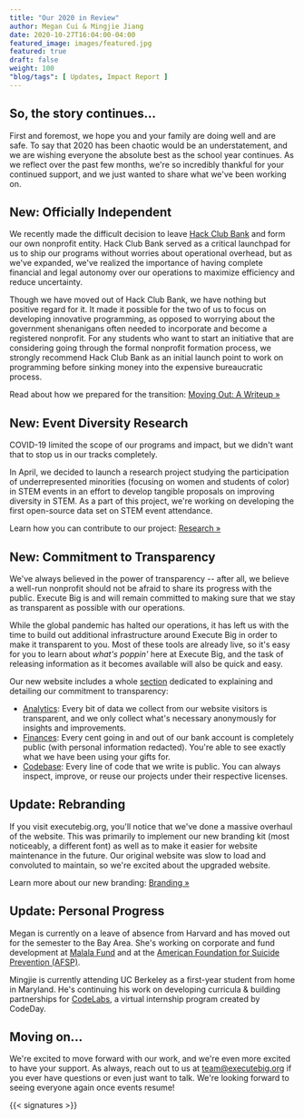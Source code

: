 ```yaml
---
title: "Our 2020 in Review"
author: Megan Cui & Mingjie Jiang
date: 2020-10-27T16:04:00-04:00
featured_image: images/featured.jpg
featured: true
draft: false
weight: 100
"blog/tags": [ Updates, Impact Report ]
---
```


## So, the story continues...

First and foremost, we hope you and your family are doing well and are safe. To say that 2020 has been chaotic would be an understatement, and we are wishing everyone the absolute best as the school year continues. As we reflect over the past few months, we're so incredibly thankful for your continued support, and we just wanted to share what we've been working on.

## New: Officially Independent

We recently made the difficult decision to leave [Hack Club Bank](https://hackclub.com/bank) and form our own nonprofit entity. Hack Club Bank served as a critical launchpad for us to ship our programs without worries about operational overhead, but as we've expanded, we've realized the importance of having complete financial and legal autonomy over our operations to maximize efficiency and reduce uncertainty. 

Though we have moved out of Hack Club Bank, we have nothing but positive regard for it. It made it possible for the two of us to focus on developing innovative programming, as opposed to worrying about the government shenanigans often needed to incorporate and become a registered nonprofit. For any students who want to start an initiative that are considering going through the formal nonprofit formation process, we strongly recommend Hack Club Bank as an initial launch point to work on programming before sinking money into the expensive bureaucratic process. 

Read about how we prepared for the transition: [Moving Out: A Writeup »](/blog/moveout)

## New: Event Diversity Research

COVID-19 limited the scope of our programs and impact, but we didn't want that to stop us in our tracks completely.

In April, we decided to launch a research project studying the participation of underrepresented minorities (focusing on women and students of color) in STEM events in an effort to develop tangible proposals on improving diversity in STEM. As a part of this project, we're working on developing the first open-source data set on STEM event attendance.

Learn how you can contribute to our project: [Research »](https://executebig.org/research/)

## New: Commitment to Transparency

We've always believed in the power of transparency -- after all, we believe a well-run nonprofit should not be afraid to share its progress with the public. Execute Big is and will remain committed to making sure that we stay as transparent as possible with our operations. 

While the global pandemic has halted our operations, it has left us with the time to build out additional infrastructure around Execute Big in order to make it transparent to you. Most of these tools are already live, so it's easy for you to learn about _what's poppin'_ here at Execute Big, and the task of releasing information as it becomes available will also be quick and easy. 

Our new website includes a whole [section](https://executebig.org/transparency/) dedicated to explaining and detailing our commitment to transparency:

* [Analytics](/transparency/analytics): Every bit of data we collect from our website visitors is transparent, and we only collect what's necessary anonymously for insights and improvements. 
* [Finances](/transparency/finances): Every cent going in and out of our bank account is completely public (with personal information redacted). You're able to see exactly what we have been using your gifts for.
* [Codebase](/transparency/codebase): Every line of code that we write is public. You can always inspect, improve, or reuse our projects under their respective licenses.

## Update: Rebranding

If you visit executebig.org, you'll notice that we've done a massive overhaul of the website. This was primarily to implement our new branding kit (most noticeably, a different font) as well as to make it easier for website maintenance in the future. Our original website was slow to load and convoluted to maintain, so we're excited about the upgraded website.

Learn more about our new branding: [Branding »](https://executebig.org/branding/)

## Update: Personal Progress

Megan is currently on a leave of absence from Harvard and has moved out for the semester to the Bay Area. She's working on corporate and fund development at [Malala Fund](https://malala.org/) and at the [American Foundation for Suicide Prevention (AFSP)](https://afsp.org/).

Mingjie is currently attending UC Berkeley as a first-year student from home in Maryland. He's continuing his work on developing curricula & building partnerships for [CodeLabs](https://labs.codeday.org), a virtual internship program created by CodeDay.

## Moving on...

We're excited to move forward with our work, and we're even more excited to have your support. As always, reach out to us at [team@executebig.org](mailto:team@executebig.org) if you ever have questions or even just want to talk. We're looking forward to seeing everyone again once events resume!

{{< signatures >}}